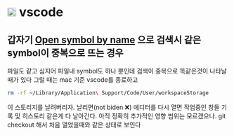 # <img src="https://code.visualstudio.com/assets/favicon.ico" width="20" /> vscode

## 갑자기 [Open symbol by name](https://code.visualstudio.com/docs/editing/editingevolved#_open-symbol-by-name) 으로 검색시 같은 symbol이 중복으로 뜨는 경우

파일도 같고 심지어 파일내 symbol도 하나 뿐인데 검색이 중복으로 똑같은것이 나타날때가 있다
그럴 때는 mac 기준 vscode를 종료하고

```zsh
rm -rf ~/Library/Application\ Support/Code/User/workspaceStorage
```

이 스토리지를 날려버리자. 날리면(not biden ❌) 에디터를 다시 열면 작업중인 창들 기록 및 히스토리 같은게 다 날아간다. 아직 정확히 추가적인 영향 범위는 모르겠으나. git checkout 해서 처음 열었을때와 같은 상태로 보인다
